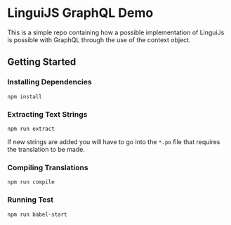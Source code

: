 # LinguiJS GraphQL Demo
This is a simple repo containing how a possible implementation of LinguiJs is possible with GraphQL through the use of the context object.

## Getting Started
### Installing Dependencies
```shell
npm install
```
### Extracting Text Strings
```shell
npm run extract
```
If new strings are added you will have to go into the `*.po` file that requires the translation to be made.
### Compiling Translations
```shell
npm run compile
```
### Running Test
```shell
npm run babel-start
```